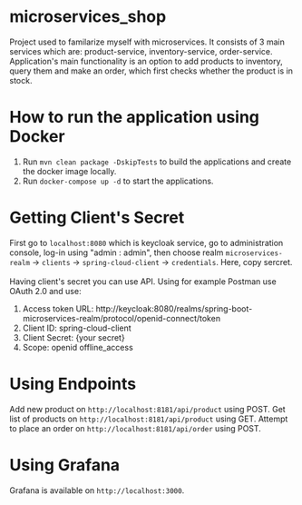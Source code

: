 # microservices_shop
Project used to familarize myself with microservices. It consists of 3 main services which are: product-service, inventory-service, order-service. 
Application's main functionality is an option to add products to inventory, query them and make an order, which first checks whether the product is in stock.

# How to run the application using Docker
1. Run `mvn clean package -DskipTests` to build the applications and create the docker image locally.
2. Run `docker-compose up -d` to start the applications.

# Getting Client's Secret
First go to `localhost:8080` which is keycloak service, go to administration console, log-in using "admin : admin", then choose 
realm `microservices-realm` -> `clients` -> `spring-cloud-client` -> `credentials`. Here, copy sercret. 
<br><br>
Having client's secret you can use API. Using for example Postman use OAuth 2.0 and use:
1. Access token URL: http://keycloak:8080/realms/spring-boot-microservices-realm/protocol/openid-connect/token
2. Client ID: spring-cloud-client
3. Client Secret: {your secret}
4. Scope: openid offline_access

# Using Endpoints
Add new product on `http://localhost:8181/api/product` using POST.
Get list of products on `http://localhost:8181/api/product` using GET.
Attempt to place an order on `http://localhost:8181/api/order` using POST.

# Using Grafana
Grafana is available on `http://localhost:3000`.
